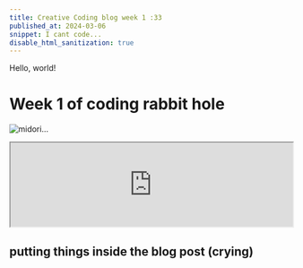 ```yaml
---
title: Creative Coding blog week 1 :33
published_at: 2024-03-06
snippet: I cant code...
disable_html_sanitization: true
---
```


Hello, world!

# **Week 1 of coding rabbit hole** 
![midori...](/240306_week1/mi.png)

<iframe src="https://editor.p5js.org/NoaLwx/full/IaH4veEs5" width="100%"></iframe>

## putting things inside the blog post (crying)
